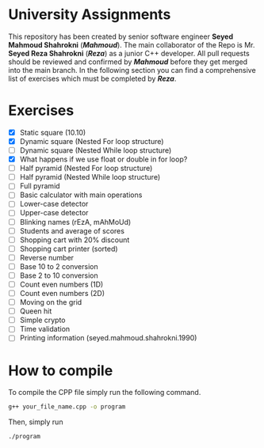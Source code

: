 # University Assignments

This repository has been created by senior software engineer **Seyed Mahmoud Shahrokni** (**_Mahmoud_**).
The main collaborator of the Repo is Mr. **Seyed Reza Shahrokni** (**_Reza_**) as a junior C++ developer.
All pull requests should be reviewed and confirmed by **_Mahmoud_** before they get merged into the main branch.
In the following section you can find a comprehensive list of exercises which must be completed by **_Reza_**.

# Exercises

- [x] Static square (10.10)
- [x] Dynamic square (Nested For loop structure)
- [ ] Dynamic square (Nested While loop structure)
- [x] What happens if we use float or double in for loop?
- [ ] Half pyramid (Nested For loop structure)
- [ ] Half pyramid (Nested While loop structure)
- [ ] Full pyramid
- [ ] Basic calculator with main operations
- [ ] Lower-case detector
- [ ] Upper-case detector
- [ ] Blinking names (rEzA, mAhMoUd)
- [ ] Students and average of scores
- [ ] Shopping cart with 20% discount
- [ ] Shopping cart printer (sorted)
- [ ] Reverse number
- [ ] Base 10 to 2 conversion
- [ ] Base 2 to 10 conversion
- [ ] Count even numbers (1D)
- [ ] Count even numbers (2D)
- [ ] Moving on the grid
- [ ] Queen hit
- [ ] Simple crypto
- [ ] Time validation
- [ ] Printing information (seyed.mahmoud.shahrokni.1990)

# How to compile

To compile the CPP file simply run the following command.

```bash
g++ your_file_name.cpp -o program
```

Then, simply run

```bash
./program
```
